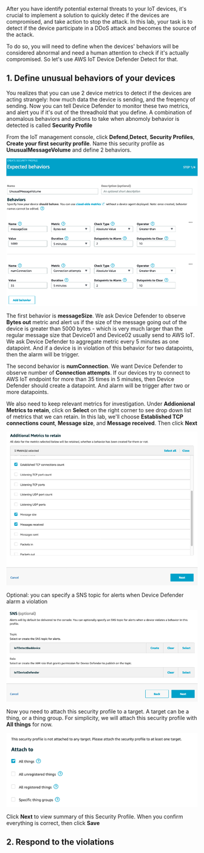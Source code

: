 After you have identify potential external threats to your IoT devices, it's crucial to implement a solution to quickly detec if the devices are compromised, and take action to stop the attack. In this lab, your task is to detect if the device participate in a DDoS attack and becomes the source of the actack.

To do so, you will need to define when the devices' behaviors will be considered abnormal and need a human attention to check if it's actually compromised. So let's use AWS IoT Device Defender Detect for that.

## 1. Define unusual behaviors of your devices

You realizes that you can use 2 device metrics to detect if the devices are acting strangely: how much data the device is sending, and the freqency of sending. Now you can tell Device Defender to monitor these two metrics, and alert you if it's out of the threadhold that you define. A combination of anomalous behaviors and actions to take when abnomoly behavior is detected is called **Security Profile**

From the IoT management console, click **Defend**,**Detect**, **Security Profiles**, **Create your first security profile**. Name this security profile as **UnusualMessageVolume** and define 2 behaviors.

<img src="../images/behaviors.png"/>

The first behavior is **messageSize**. We ask Device Defender to observe **Bytes out** metric and alert us if the size of the message going out of the device is greater than 5000 bytes - which is very much larger than the regular message size that Device01 and Device02 usually send to AWS IoT. We ask Device Defender to aggregate metric every 5 minutes as one datapoint. And if a device is in violation of this behavior for two datapoints, then the alarm will be trigger.

The second behavior is **numConnection**. We want Device Defender to observe number of **Connection attempts**. If our devices try to connect to AWS IoT endpoint for more than 35 times in 5 minutes, then Device Defender should create a datapoint. And alarm will be trigger after two or more datapoints.

We also need to keep relevant metrics for investigation. Under **Addionional Metrics to retain**, click on **Select** on the right corner to see drop down list of metrics that we can retain. In this lab, we'll choose **Established TCP connections count**, **Message size**, and **Message received**. Then click **Next**

<img src="../images/retainmetrics.png"/>

Optional: you can specify a SNS topic for alerts when Device Defender alarm a violation

<img src="../images/snsdetect.png"/>

Now you need to attach this security profile to a target. A target can be a thing, or a thing group. For simplicity, we will attach this security profile with **All things** for now.

<img src="../images/target.png"/>

Click **Next** to view summary of this Security Profile. When you confirm everything is correct, then click **Save**




## 2. Respond to the violations
